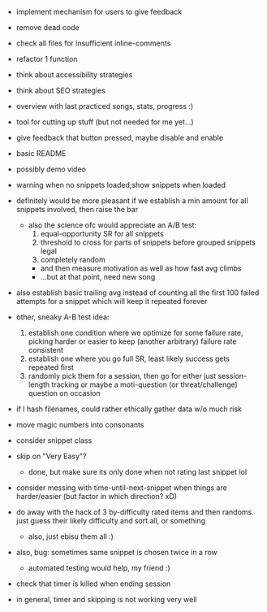 - implement mechanism for users to give feedback
- remove dead code
- check all files for insufficient inline-comments
- refactor 1 function
- think about accessibility strategies
- think about SEO strategies


- overview with last practiced songs, stats, progress :)
- tool for cutting up stuff (but not needed for me yet...)
- give feedback that button pressed, maybe disable and enable

- basic README
- possibly demo video

- warning when no snippets loaded;show snippets when loaded

- definitely would be more pleasant if we establish a min amount for all snippets involved, then raise the bar
	- also the science ofc would appreciate an A/B test:
		1. equal-opportunity SR for all snippets
		2. threshold to cross for parts of snippets before grouped snippets legal
		3. completely random
		- and then measure motivation as well as how fast avg climbs
		- ...but at that point, need new song
- also establish basic trailing avg instead of counting all the first 100 failed attempts for a snippet which will keep it repeated forever
- other, sneaky A-B test idea:
	1. establish one condition where we optimize for some failure rate, picking harder or easier to keep (another arbitrary) failure rate consistent
	2. establish one where you go full SR, least likely success gets repeated first
	3. randomly pick them for a session, then go for either just session-length tracking or maybe a moti-question (or threat/challenge) question on occasion
- if I hash filenames, could rather ethically gather data w/o much risk
- move magic numbers into consonants
- consider snippet class
- skip on "Very Easy"?
	- done, but make sure its only done when not rating last snippet lol


- consider messing with time-until-next-snippet when things are harder/easier (but factor in which direction? xD)
- do away with the hack of 3 by-difficulty rated items and then randoms. just guess their likely difficulty and sort all, or something
	- also, just ebisu them all :)

- also, bug: sometimes same snippet is chosen twice in a row
	- automated testing would help, my friend :)


- check that timer is killed when ending session
- in general, timer and skipping is not working very well
